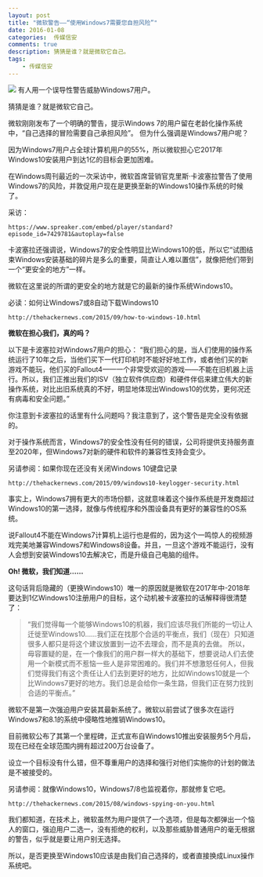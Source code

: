 ```yaml
---  
layout: post  
title: "微软警告——“使用Windows7需要您自担风险”"
date: 2016-01-08
categories:  传媒信安     
comments: true
description: 猜猜是谁？就是微软它自己。
tags:
    - 传媒信安
---  
```

![](http://127.0.0.1:4000//resources/images/R4.png) 
有人用一个误导性警告威胁Windows7用户。

猜猜是谁？就是微软它自己。

微软刚刚发布了一个明确的警告，提示Windows 7的用户留在老龄化操作系统中，“自己选择的冒险需要自己承担风险”。
但为什么强调是Windows7用户呢？

因为Windows7用户占全球计算机用户的55%，所以微软担心它2017年Windows10安装用户到达1亿的目标会更加困难。

在Windows周刊最近的一次采访中，微软首席营销官克里斯·卡波塞拉警告了使用Windows7的风险，并敦促用户现在是更换至新的Windows10操作系统的时候了。

采访：

```
https://www.spreaker.com/embed/player/standard?episode_id=7429781&autoplay=false
```

卡波塞拉还强调说，Windows7的安全性明显比Windows10的低，所以它“试图结束Windows安装基础的碎片是多么的重要，简直让人难以置信”，就像把他们带到一个“更安全的地方”一样。

微软在这里说的所谓的更安全的地方就是它的最新的操作系统Windows10。

必读：如何让Windows7或8自动下载Windows10


```
http://thehackernews.com/2015/09/how-to-windows-10.html
```


**微软在担心我们，真的吗？**

以下是卡波塞拉对Windows7用户的担心：
“我们担心的是，当人们使用的操作系统运行了10年之后，当他们买下一代打印机时不能好好地工作，或者他们买的新游戏不能玩，他们买的Fallout4——一个非常受欢迎的游戏——不能在旧机器上运行。所以，我们正推出我们的ISV（独立软件供应商）和硬件伴侣来建立伟大的新操作系统，对比出旧系统真的不好，明显地体现出Windows10的优势，更何况还有病毒和安全问题。”

你注意到卡波塞拉的话里有什么问题吗？我注意到了，这个警告是完全没有依据的。

对于操作系统而言，Windows7的安全性没有任何的错误，公司将提供支持服务直至2020年，但Windows7对新的硬件和软件的兼容性支持会变少。

另请参阅：如果你现在还没有关闭Windows 10键盘记录


```
http://thehackernews.com/2015/09/windows10-keylogger-security.html
```


事实上，Windows7拥有更大的市场份额，这就意味着这个操作系统是开发商超过Windows10的第一选择，就像与传统程序和外围设备具有更好的兼容性的OS系统。

说Fallout4不能在Windows7计算机上运行也是假的，因为这个一鸣惊人的视频游戏完美地兼容Windows7和Windows8设备。并且，一旦这个游戏不能运行，没有人会想到安装Windows10去解决它，而是升级自己电脑的组件。

**Oh! 微软，我们知道……**

这句话背后隐藏的（更换Windows10）唯一的原因就是微软在2017年中-2018年要达到1亿Windows10注册用户的目标，这个动机被卡波塞拉的话解释得很清楚了：
> “我们觉得每一个能够Windows10的机器，我们应该尽我们所能的一切让人迁徙至Windows10……我们正在找那个合适的平衡点，我们（现在）只知道很多人都只是将这个建议放置到一边不去理会，而不是真的去做。
> 所以，毋容置疑的是，在一个像我们的用户群一样大的基础下，想要说动人们去使用一个新模式而不惹恼一些人是非常困难的。我们并不想激怒任何人，但我们觉得我们有这个责任让人们去到更好的地方，比如Windows10就是一个比Windows7更好的地方。我们总是会给你一条生路，但我们正在努力找到合适的平衡点。”

微软不是第一次强迫用户安装其最新系统了。微软以前尝试了很多次在运行Windows7和8.1的系统中侵略性地推销Windows10。

目前微软公布了其第一个里程碑，正式宣布自Windows10推出安装服务5个月后，现在已经在全球范围内拥有超过200万台设备了。

设立一个目标没有什么错，但不尊重用户的选择和强行对他们实施你的计划的做法是不被接受的。

另请参阅：就像Windows10，Windows7/8也监视着你，那就修复它吧。


```
http://thehackernews.com/2015/08/windows-spying-on-you.html
```


我们都知道，在技术上，微软虽然为用户提供了一个选项，但是每次都弹出一个恼人的窗口，强迫用户二选一，没有拒绝的权利，以及那些威胁普通用户的毫无根据的警告，似乎就是要让用户别无选择。

所以，是否更换至Windows10应该是由我们自己选择的，或者直接换成Linux操作系统吧。